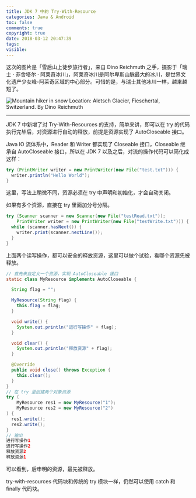 ```yaml
---
title: JDK 7 中的 Try-With-Resource
categories: Java & Android
toc: false
comments: true
copyright: true
date: 2018-03-12 20:47:39
tags:
visible:
---
```


这次的图片是「雪后山上徒步旅行者」，来自 Dino Reichmuth 之手，摄影于「瑞士 · 菲舍塔尔 · 阿莱奇冰川」，阿莱奇冰川是阿尔卑斯山脉最大的冰川，是世界文化遗产少女峰-阿莱奇区域的中心部分。可惜的是，与瑞士其他冰川一样，越来越短了。

<!--more-->

![Mountain hiker in snow <br/> Location: Aletsch Glacier, Fieschertal, Switzerland. <br/>  By Dino Reichmuth](https://user-images.githubusercontent.com/8939151/111025383-af4ee280-841e-11eb-82cd-267cbb99c53e.png)

------

JDK 7 中新增了对 Try-With-Resources 的支持，简单来讲，即可以在 try 的代码执行完毕后，对资源进行自动的释放，前提是资源实现了 AutoCloseable 接口。

Java IO 流体系中，Reader 和 Writer 都实现了 Closeable 接口，Closeable 继承自 AutoCloseable 接口，所以在 JDK 7 以及之后，对流的操作代码可以简化成这样：

```java
try (PrintWriter writer = new PrintWriter(new File("test.txt"))) {
  writer.println("Hello World");
}
```

这里，写法上稍微不同，资源必须在 try 中声明和初始化，才会自动关闭。

如果有多个资源，直接在 try 里面加分号分隔。

```java
try (Scanner scanner = new Scanner(new File("testRead.txt"));
    PrintWriter writer = new PrintWriter(new File("testWrite.txt"))) {
  while (scanner.hasNext()) {
    writer.print(scanner.nextLine());
  }
}
```

上面两个读写操作，都可以安全的释放资源，这里可以做个试验，看哪个资源先被释放。

```java
// 首先来自定义一个资源，实现 AutoCloseable 接口
static class MyResource implements AutoCloseable {

  String flag = "";

  MyResource(String flag) {
    this.flag = flag;
  }

  void write() {
    System.out.println("进行写操作" + flag);
  }

  void clear() {
    System.out.println("释放资源" + flag);
  }

  @Override
  public void close() throws Exception {
    this.clear();
  }
}
// 在 try 里创建两个对象资源
try (
    MyResource res1 = new MyResource("1");
    MyResource res2 = new MyResource("2")
) {
  res1.write();
  res2.write();
}
// 输出
进行写操作1
进行写操作2
释放资源2
释放资源1
```

可以看到，后申明的资源，最先被释放。

try-with-resources 代码块和传统的 try 模块一样，仍然可以使用 catch 和 finally 代码块。

